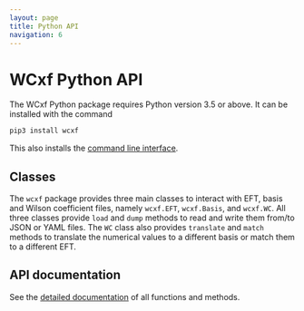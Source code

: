 ```yaml
---
layout: page
title: Python API
navigation: 6
---
```


# WCxf Python API

The WCxf Python package requires Python version 3.5 or above. It can be installed with the command

```bash
pip3 install wcxf
```
This also installs the [command line interface](cli.html).

## Classes

The `wcxf` package provides three main classes to interact with EFT, basis and Wilson coefficient files, namely `wcxf.EFT`, `wcxf.Basis`, and `wcxf.WC`.
All three classes provide `load` and `dump` methods to read and write them from/to JSON or YAML files. The `WC` class also provides `translate` and `match` methods to translate the numerical values to a different basis or match them to a different EFT.

## API documentation

See the [detailed documentation](/wcxf/) of all functions and methods.
